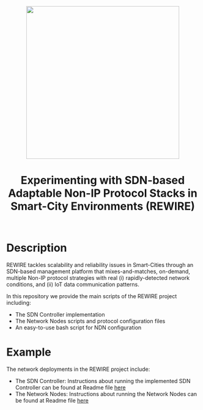 
<p align="center">
  <img src="https://raw.githubusercontent.com/athenarc/rewire/rewire.png" width="400px"/>
  <h1 align="center">Experimenting with SDN-based Adaptable Non-IP Protocol Stacks in Smart-City Environments (REWIRE)</h1>
  <br />
</p>

# Description

REWIRE tackles scalability and reliability issues in Smart-Cities through an SDN-based management platform that mixes-and-matches, on-demand, multiple Non-IP protocol strategies with real (i) rapidly-detected network conditions, and (ii) IoT data communication patterns.

In this repository we provide the main scripts of the REWIRE project including:

* The SDN Controller implementation
* The Network Nodes scripts and protocol configuration files
* An easy-to-use bash script for NDN configuration

# Example
The network deployments in the REWIRE project include:

* The SDN Controller: Instructions about running the implemented SDN Controller can be found at Readme file [here](/controller/README.md) 
* The Network Nodes: Instructions about running the Network Nodes can be found at Readme file [here](/nodes/README.md) 





